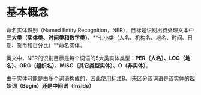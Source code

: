 # 基本概念

命名实体识别（Named Entity Recognition，NER），目标是识别出待处理文本中**三大类（实体类、时间类和数字类）**、**七小类（人名、机构名、地名、时间、日期、货币和百分比）**命名实体。

英文中，NER的识别目标是每个词语的5大类实体类型：**PER（人名）、LOC（地名）、ORG（组织名）、MISC（其它类型实体）、O（非实体）**。

由于实体可能是由多个词语构成的，因此使用标注B、l来区分该词语是该实体的**起始词（Begin）**还是**中间词（Inside）**




